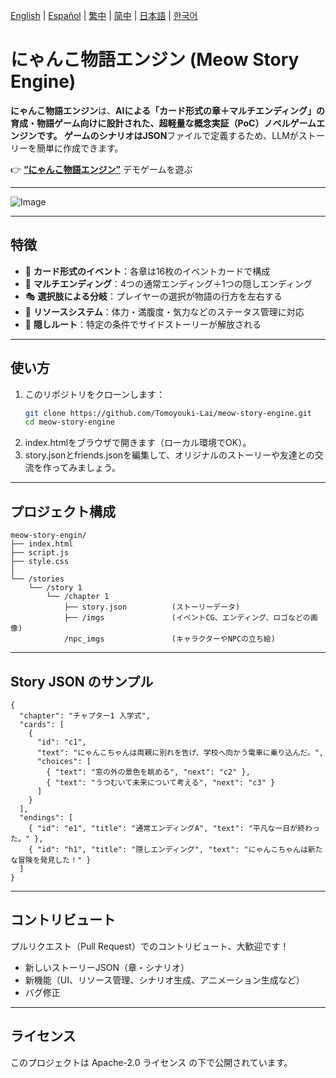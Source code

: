 [English](../README.md) | [Español](README.es.md) | [繁中](README.zh-Hant.md) | [简中](README.zh-Hans.md) | [日本語](README.ja.md) | [한국어](README.ko.md)

# にゃんこ物語エンジン (Meow Story Engine)

**にゃんこ物語エンジン**は、**AIによる「カード形式の章＋マルチエンディング」**の育成・物語ゲーム向けに設計された、超軽量な概念実証（PoC）ノベルゲームエンジンです。
ゲームのシナリオは**JSON**ファイルで定義するため、LLMがストーリーを簡単に作成できます。

👉 [**“にゃんこ物語エンジン”**](https://meow-story-engine.vercel.app/) デモゲームを遊ぶ

---

![Image](https://github.com/user-attachments/assets/0478ddb9-d45a-428a-b7fe-3fda3c51733a)

---

## 特徴

- 📖 **カード形式のイベント**：各章は16枚のイベントカードで構成
- 🔀 **マルチエンディング**：4つの通常エンディング＋1つの隠しエンディング
- 🎭 **選択肢による分岐**：プレイヤーの選択が物語の行方を左右する
- 🎒 **リソースシステム**：体力・満腹度・気力などのステータス管理に対応
- 🌟 **隠しルート**：特定の条件でサイドストーリーが解放される

---

## 使い方

1. このリポジトリをクローンします：
   ```bash
   git clone https://github.com/Tomoyouki-Lai/meow-story-engine.git
   cd meow-story-engine
2. index.htmlをブラウザで開きます（ローカル環境でOK）。
3. story.jsonとfriends.jsonを編集して、オリジナルのストーリーや友達との交流を作ってみましょう。

---

## プロジェクト構成

```
meow-story-engin/
├── index.html
├── script.js
├── style.css
│
└── /stories
    └── /story 1
        └── /chapter 1
            ├── story.json          (ストーリーデータ)
            ├── /imgs               (イベントCG、エンディング、ロゴなどの画像)
            /npc_imgs               (キャラクターやNPCの立ち絵)
```
---

## Story JSON のサンプル

```
{
  "chapter": "チャプター1 入学式",
  "cards": [
    {
      "id": "c1",
      "text": "にゃんこちゃんは両親に別れを告げ、学校へ向かう電車に乗り込んだ。",
      "choices": [
        { "text": "窓の外の景色を眺める", "next": "c2" },
        { "text": "うつむいて未来について考える", "next": "c3" }
      ]
    }
  ],
  "endings": [
    { "id": "e1", "title": "通常エンディングA", "text": "平凡な一日が終わった。" },
    { "id": "h1", "title": "隠しエンディング", "text": "にゃんこちゃんは新たな冒険を発見した！" }
  ]
}
```

---

## コントリビュート

プルリクエスト（Pull Request）でのコントリビュート、大歓迎です！
- 新しいストーリーJSON（章・シナリオ）
- 新機能（UI、リソース管理、シナリオ生成、アニメーション生成など）
- バグ修正

---

## ライセンス

このプロジェクトは Apache-2.0 ライセンス の下で公開されています。
